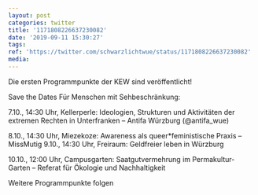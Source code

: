 ```yaml
---
layout: post
categories: twitter
title: '1171808226637230082'
date: '2019-09-11 15:30:27'
tags: 
ref: 'https://twitter.com/schwarzlichtwue/status/1171808226637230082'
media:
---
```

Die ersten Programmpunkte der KEW sind veröffentlicht!

Save the Dates 
Für Menschen mit Sehbeschränkung:



7.10., 14:30 Uhr, Kellerperle: Ideologien, Strukturen und Aktivitäten der extremen Rechten in Unterfranken – Antifa Würzburg (@antifa_wue)



8.10., 14:30 Uhr, Miezekoze: Awareness als queer\*feministische Praxis – MissMutig 
9.10., 14:30 Uhr, Freiraum: Geldfreier leben in Würzburg



10.10., 12:00 Uhr, Campusgarten: Saatgutvermehrung im Permakultur-Garten – Referat für Ökologie und Nachhaltigkeit



Weitere Programmpunkte folgen 